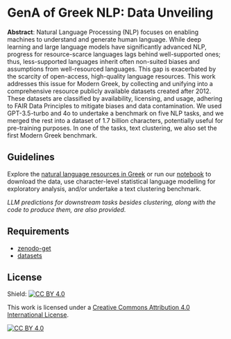 # GenA of Greek NLP: Data Unveiling

__Αbstract__: Natural Language Processing (NLP) focuses on enabling machines to understand and generate human language. While deep learning and large language models have significantly advanced NLP, progress for resource-scarce languages lags behind well-supported ones; thus, less-supported languages inherit often non-suited biases and assumptions from well-resourced languages. This gap is exacerbated by the scarcity of open-access, high-quality language resources. This work addresses this issue for Modern Greek, by collecting and unifying into a comprehensive resource publicly available datasets created after 2012. These datasets are classified by availability, licensing, and usage, adhering to FAIR Data Principles to mitigate biases and data contamination. We used GPT-3.5-turbo and 4o to undertake a benchmark on five NLP tasks, and we merged the rest into a dataset of 1.7 billion characters, potentially useful for pre-training purposes. In one of the tasks, text clustering, we also set the first Modern Greek benchmark.

## Guidelines
Explore the [natural language resources in Greek](data.csv) or run our [notebook](gr_nlp_gen_a_data.ipynb) to download the data, use character-level statistical language modelling for exploratory analysis, and/or undertake a text clustering benchmark. 

_LLM predictions for downstream tasks besides clustering, along with the code to produce them, are also provided._ 


## Requirements
* [zenodo-get](https://github.com/dvolgyes/zenodo_get)
* [datasets](https://pypi.org/project/datasets/)

## License

Shield: [![CC BY 4.0][cc-by-shield]][cc-by]

This work is licensed under a
[Creative Commons Attribution 4.0 International License][cc-by].

[![CC BY 4.0][cc-by-image]][cc-by]

[cc-by]: http://creativecommons.org/licenses/by/4.0/
[cc-by-image]: https://i.creativecommons.org/l/by/4.0/88x31.png
[cc-by-shield]: https://img.shields.io/badge/License-CC%20BY%204.0-lightgrey.svg
